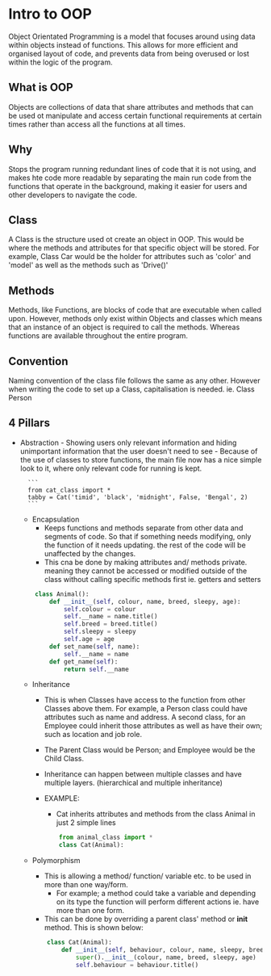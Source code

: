 # Intro to OOP  
Object Orientated Programming is a model that focuses around using data within objects instead of functions. This allows for more efficient and organised layout of code, and prevents data from being overused or lost within the logic of the program.

## What is OOP
Objects are collections of data that share attributes and methods that can be used ot manipulate and access certain functional requirements at certain times rather than access all the functions at all times. 

## Why
Stops the program running redundant lines of code that it is not using, and makes hte code more readable by separating the main run code from the functions that operate in the background, making it easier for users and other developers to navigate the code.

## Class
A Class is the structure used ot create an object in OOP. This would be where the methods and attributes for that specific object will be stored. For example, Class Car would be the holder for attributes such as 'color' and 'model' as well as the methods such as 'Drive()'
    
## Methods
Methods, like Functions, are blocks of code that are executable when called upon. However, methods only exist within Objects and classes which means that an instance of an object is required to call the methods. Whereas functions are available throughout the entire program.
## Convention
Naming convention of the class file follows the same as any other. However when writing the code to set up a Class, capitalisation is needed. ie. Class Person
## 4 Pillars
- Abstraction
        - Showing users only relevant information and hiding unimportant information that the user doesn't need to see
        - Because of the use of classes to store functions, the main file now has a nice simple look to it, where only relevant code for running is kept.
        
        ```
        from cat_class import *
        tabby = Cat('timid', 'black', 'midnight', False, 'Bengal', 2)
        ```
    
    - Encapsulation 
        - Keeps functions and methods separate from other data and segments of code. So that if something needs modifying, only the function of it needs updating. the rest of the code will be unaffected by the changes.
        - This cna be done by making attributes and/ methods private. meaning they cannot be accessed or modified outside of the class without calling specific methods first ie. getters and setters
        
    ```python
        class Animal():
            def __init__(self, colour, name, breed, sleepy, age):
                self.colour = colour
                self.__name = name.title()
                self.breed = breed.title()
                self.sleepy = sleepy
                self.age = age
            def set_name(self, name):
                self.__name = name
            def get_name(self):
                return self.__name   
   ```
    
    - Inheritance
        - This is when Classes have access to the function from other Classes above them. For example, a Person class could have attributes such as name and address. A second class, for an Employee could inherit those attributes as well as have their own; such as location and job role.
        - The Parent Class would be Person; and Employee would be the Child Class.
        - Inheritance can happen between multiple classes and have multiple layers. (hierarchical and multiple inheritance)
        - EXAMPLE:
            - Cat inherits attributes and methods from the class Animal in just 2 simple lines
            
          ```python
              from animal_class import *
              class Cat(Animal):
          ```
        
    - Polymorphism
        - This is allowing a method/ function/ variable etc. to be used in more than one way/form.
            - For example; a method could take a variable and depending on its type the function will perform different actions ie. have more than one form.
        - This can be done by overriding a parent class' method or __init__ method. This is shown below:
        
        ```python
            class Cat(Animal):
                def __init__(self, behaviour, colour, name, sleepy, breed, age):
                    super().__init__(colour, name, breed, sleepy, age)
                    self.behaviour = behaviour.title()   
        ``` 
